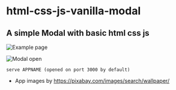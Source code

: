 # html-css-js-vanilla-modal
## A simple Modal with basic html css js

![Example page](./app-showcase/showcase_01.png)

![Modal open](./app-showcase/showcase_02.png)

`serve APPNAME (opened on port 3000 by default)`

- App images by https://pixabay.com/images/search/wallpaper/
